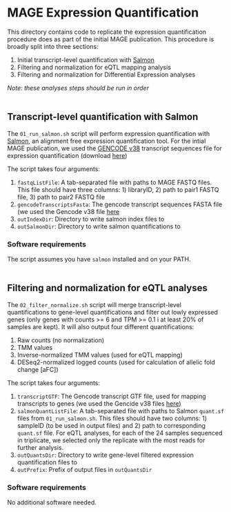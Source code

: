 # MAGE Expression Quantification

This directory contains code to replicate the expression quantification procedure does as part of the initial MAGE publication. This procedure is broadly split into three sections:
1. Initial transcript-level quantification with [Salmon](https://combine-lab.github.io/salmon/)
2. Filtering and normalization for eQTL mapping analysis
3. Filtering and normalization for Differential Expression analyses

*Note: these analyses steps should be run in order*<br><br>

## Transcript-level quantification with Salmon

The `01_run_salmon.sh` script will perform expression quantification with [Salmon](https://combine-lab.github.io/salmon/), an alignment free expression quantification tool. For the intial MAGE publication, we used the [GENCODE v38]() transcript sequences file for expression quantification (download [here](https://ftp.ebi.ac.uk/pub/databases/gencode/Gencode_human/release_38/gencode.v38.transcripts.fa.gz))

The script takes four arguments:
1. `fastqListFile`: A tab-separated file with paths to MAGE FASTQ files. This file should have three columns: 1) libraryID, 2) path to pair1 FASTQ file, 3) path to pair2 FASTQ file
2. `gencodeTranscriptsFasta`: The gencode transcript sequences FASTA file (we used the Gencode v38 file [here](https://ftp.ebi.ac.uk/pub/databases/gencode/Gencode_human/release_38/gencode.v38.transcripts.fa.gz)
3. `outIndexDir`: Directory to write salmon index files to
4. `outSalmonDir`: Directory to write salmon quantifications to

### Software requirements
The script assumes you have `salmon` installed and on your PATH.<br><br>

## Filtering and normalization for eQTL analyses

The `02_filter_normalize.sh` script will merge transcript-level quantifications to gene-level quantifications and filter out lowly expressed genes (only genes with counts >= 6 and TPM >= 0.1 i at least 20% of samples are kept). It will also output four different quantifications:
1. Raw counts (no normalization)
2. TMM values
3. Inverse-normalized TMM values (used for eQTL mapping)
4. DESeq2-normalized logged counts (used for calculation of allelic fold change [aFC])

The script takes four arguments:
1. `transcriptGTF`: The Gencode transcript GTF file, used for mapping transcripts to genes (we used the Gencide v38 files [here](https://ftp.ebi.ac.uk/pub/databases/gencode/Gencode_human/release_38/gencode.v38.annotation.gtf.gz))
2. `salmonQuantListFile`: A tab-separated file with paths to Salmon `quant.sf` files from `01_run_salmon.sh`. This files should have two columns: 1) sampleID (to be used in output files) and 2) path to corresponding `quant.sf` file. For eQTL analyses, for each of the 24 samples sequenced in triplicate, we selected only the replicate with the most reads for further analysis.
3. `outQuantsDir`: Directory to write gene-level filtered expression quantification files to
4. `outPrefix`: Prefix of output files in `outQuantsDir`

### Software requirements
No additional software needed.<br><br>
